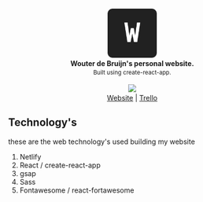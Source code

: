 <p align="center">
 <img src="./public/images/favicon.png" alt="logo" width="100px" height="100px"/><br>
 <b>Wouter de Bruijn's personal website.</b><br>
 <small>Built using create-react-app.</small><br><br>
 <img src="https://api.netlify.com/api/v1/badges/f42f95df-9705-4ed3-a576-321b62c7ea7d/deploy-status"><br> 
 <a href="https://wouterdb.nl">Website</a>   |   <a href="https://trello.com/b/2pZt5Rs7/website">Trello</a>
</p>

## Technology's

these are the web technology's used building my website

1. Netlify
2. React / create-react-app
3. gsap
4. Sass
5. Fontawesome / react-fortawesome
